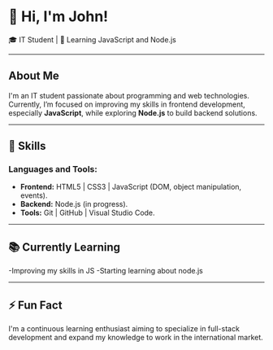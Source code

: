 # 👋 Hi, I'm John!  

🎓 IT Student | 🌱 Learning JavaScript and Node.js  

---

## About Me  

I'm an IT student passionate about programming and web technologies.
Currently, I’m focused on improving my skills in frontend development, especially **JavaScript**, while exploring **Node.js** to build backend solutions.  

---

## 🚀 Skills  

### Languages and Tools:  
- **Frontend:** HTML5 | CSS3 | JavaScript (DOM, object manipulation, events).  
- **Backend:** Node.js (in progress).  
- **Tools:** Git | GitHub | Visual Studio Code.  

---

## 📚 Currently Learning  

-Improving my skills in JS
-Starting learning about node.js

---

## ⚡ Fun Fact  

I'm a continuous learning enthusiast aiming to specialize in full-stack development and expand my knowledge to work in the international market.
